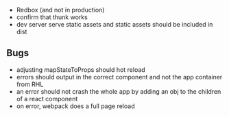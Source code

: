 * Redbox (and not in production)
* confirm that thunk works
* dev server serve static assets and static assets should be included in dist

## Bugs

* adjusting mapStateToProps should hot reload
* errors should output in the correct component and not the app container from RHL
* an error should not crash the whole app by adding an obj to the children of a react component
* on error, webpack does a full page reload
